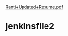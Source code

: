 [Ranti+Updated+Resume.pdf](https://github.com/Aderanti24/jenkinsfile2/files/10322076/Ranti%2BUpdated%2BResume.pdf)
# jenkinsfile2
